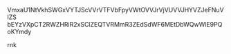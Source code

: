VmxaU1NtVkhSWGxVYTJScVVrVTFVbFpyVWtOVVJrVjVUVVJHYVZJeFNuVlZS
bEYzVXpCT2RWZHRiR2xSClZEQTVRMmR3ZEdSdWF6MEtDbWQwWlE9PQoKYmdy

rnk